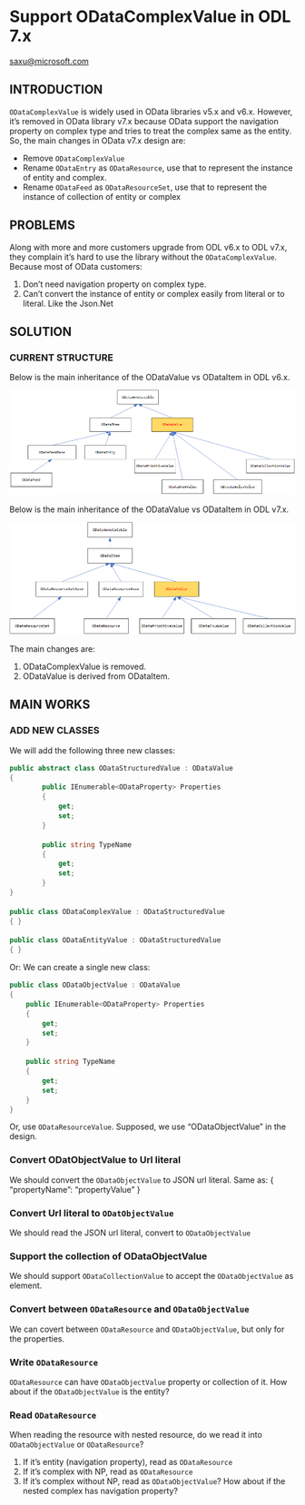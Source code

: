 # Support ODataComplexValue in ODL 7.x
saxu@microsoft.com

##	INTRODUCTION
`ODataComplexValue` is widely used in OData libraries v5.x and v6.x. However, it’s removed in OData library v7.x because OData support the navigation property on complex type and tries to treat the complex same as the entity. 
So, the main changes in OData v7.x design are:

- Remove `ODataComplexValue`
- Rename `ODataEntry` as `ODataResource`, use that to represent the instance of entity and complex.
- Rename `ODataFeed` as `ODataResourceSet`, use that to represent the instance of collection of entity or complex

##	PROBLEMS
Along with more and more customers upgrade from ODL v6.x to ODL v7.x, they complain it’s hard to use the library without the `ODataComplexValue`. Because most of OData customers:
1.	Don’t need navigation property on complex type.
2.	Can’t convert the instance of entity or complex easily from literal or to literal. Like the Json.Net

##	SOLUTION
###	CURRENT STRUCTURE

Below is the main inheritance of the ODataValue vs ODataItem in ODL v6.x.

![Category overview screenshot](images/ODLv6xInheritance.png "ODL v6.x ODataValue and ODataItem")

Below is the main inheritance of the ODataValue vs ODataItem in ODL v7.x.

![Category overview screenshot](images/ODLv7xInheritance.png "ODL v6.x ODataValue and ODataItem")

The main changes are:
1.	ODataComplexValue is removed.
2.	ODataValue is derived from ODataItem.

##	MAIN WORKS
###	ADD NEW CLASSES

We will add the following three new classes:
```C#
public abstract class ODataStructuredValue : ODataValue
{
        public IEnumerable<ODataProperty> Properties
        {
            get;
            set;
        }

        public string TypeName
        {
            get;
            set;
        }
}

public class ODataComplexValue : ODataStructuredValue
{ }

public class ODataEntityValue : ODataStructuredValue
{ }
```
Or:
We can create a single new class:
```C#
public class ODataObjectValue : ODataValue
{
    public IEnumerable<ODataProperty> Properties
    {
        get;
        set;
    }

    public string TypeName
    {
        get;
        set;
    }
}
```
Or, use `ODataResourceValue`. Supposed, we use “ODataObjectValue” in the design.


###	Convert ODatObjectValue to Url literal 
We should convert the `ODataObjectValue` to JSON url literal. Same as:
{
   “propertyName”: “propertyValue”
}

###	Convert Url literal to `ODatObjectValue`
We should read the JSON url literal, convert to `ODataObjectValue`

###	Support the collection of ODataObjectValue
We should support `ODataCollectionValue` to accept the `ODataObjectValue` as element.

###	Convert between `ODataResource` and `ODataObjectValue`

We can covert between `ODataResource` and `ODataObjectValue`, but only for the properties.

###	Write `ODataResource`

`ODataResource` can have `ODataObjectValue` property or collection of it.
How about if the `ODataObjectValue` is the entity?

###	Read `ODataResource`

When reading the resource with nested resource, do we read it into `ODataObjectValue` or `ODataResource`?
1.	If it’s entity (navigation property), read as `ODataResource`
2.	If it’s complex with NP, read as `ODataResource`
3.	If it’s complex without NP, read as `ODataObjectValue`? How about if the nested complex has navigation property?
